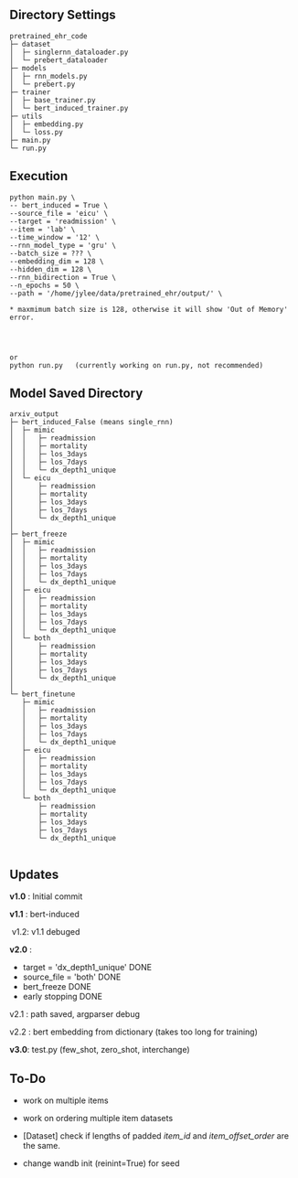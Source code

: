 ##  Directory Settings

```
pretrained_ehr_code
├─ dataset
│  ├─ singlernn_dataloader.py
│  └─ prebert_dataloader 
├─ models
│  ├─ rnn_models.py
│  └─ prebert.py
├─ trainer
│  ├─ base_trainer.py
│  └─ bert_induced_trainer.py
├─ utils
│  ├─ embedding.py
│  └─ loss.py
├─ main.py
└─ run.py
```

## Execution
```ar
python main.py \
-- bert_induced = True \ 
--source_file = 'eicu' \ 
--target = 'readmission' \ 
--item = 'lab' \ 
--time_window = '12' \ 
--rnn_model_type = 'gru' \ 
--batch_size = ??? \ 
--embedding_dim = 128 \ 
--hidden_dim = 128 \ 
--rnn_bidirection = True \
--n_epochs = 50 \ 
--path = '/home/jylee/data/pretrained_ehr/output/' \

* maxmimum batch size is 128, otherwise it will show 'Out of Memory' error.




or
python run.py   (currently working on run.py, not recommended)
```



## Model Saved Directory

```
arxiv_output
├─ bert_induced_False (means single_rnn)
│  ├─ mimic
│  │   ├─ readmission
│  │   ├─ mortality
│  │   ├─ los_3days
│  │   ├─ los_7days
│  │   └─ dx_depth1_unique
│  └─ eicu 
│      ├─ readmission
│      ├─ mortality
│      ├─ los_3days
│      ├─ los_7days
│      └─ dx_depth1_unique
│
├─ bert_freeze 
│  ├─ mimic
│  │   ├─ readmission
│  │   ├─ mortality
│  │   ├─ los_3days
│  │   ├─ los_7days
│  │   └─ dx_depth1_unique
│  ├─ eicu
│  │   ├─ readmission
│  │   ├─ mortality
│  │   ├─ los_3days
│  │   ├─ los_7days
│  │   └─ dx_depth1_unique
│  └─ both
│      ├─ readmission
│      ├─ mortality
│      ├─ los_3days
│      ├─ los_7days
│      └─ dx_depth1_unique
│
└─ bert_finetune
   ├─ mimic
   │   ├─ readmission
   │   ├─ mortality
   │   ├─ los_3days
   │   ├─ los_7days
   │   └─ dx_depth1_unique
   ├─ eicu
   │   ├─ readmission
   │   ├─ mortality
   │   ├─ los_3days
   │   ├─ los_7days
   │   └─ dx_depth1_unique
   └─ both
       ├─ readmission
       ├─ mortality
       ├─ los_3days
       ├─ los_7days
       └─ dx_depth1_unique
   
```



## Updates

**v1.0** : Initial commit

**v1.1** : bert-induced

​	v1.2:  v1.1 debuged

**v2.0** :

- target = 'dx_depth1_unique'  DONE
- source_file = 'both'  DONE 
- bert_freeze  DONE
- early stopping DONE

v2.1 : path saved, argparser debug

v2.2 : bert embedding from dictionary (takes too long for training)



**v3.0**: test.py (few_shot, zero_shot, interchange)


## To-Do
- work on multiple items
- work on ordering multiple item datasets
- [Dataset] check if lengths of padded *item_id* and *item_offset_order* are the same.

- change wandb init (reinint=True)    for seed 
